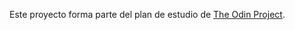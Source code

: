 Este proyecto forma parte del plan de estudio de [The Odin Project](https://www.theodinproject.com/lessons/foundations-rock-paper-scissors).